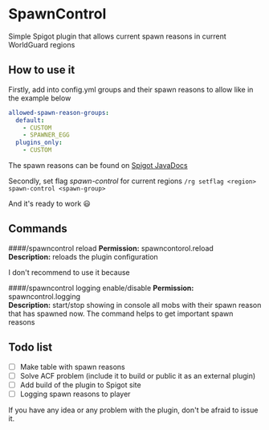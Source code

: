 # SpawnControl
Simple Spigot plugin that allows current spawn reasons in current WorldGuard regions
## How to use it
Firstly, add into config.yml groups and their spawn reasons to allow like in the example below
```yaml
allowed-spawn-reason-groups:
  default:
    - CUSTOM
    - SPAWNER_EGG
  plugins_only:
    - CUSTOM
`````
The spawn reasons can be found on [Spigot JavaDocs](https://hub.spigotmc.org/javadocs/spigot/org/bukkit/event/entity/CreatureSpawnEvent.SpawnReason.html)
 
Secondly, set flag _spawn-control_ for current regions `/rg setflag <region> spawn-control <spawn-group>`

And it's ready to work :smiley:

## Commands
####/spawncontrol reload
**Permission:** spawncontorol.reload\
**Description:** reloads the plugin configuration

I don't recommend to use it because 

####/spawncontrol logging enable/disable
**Permission:** spawncontrol.logging\
**Description:** start/stop showing in console all mobs with their spawn reason that has spawned now.
The command helps to get important spawn reasons
## Todo list
- [ ] Make table with spawn reasons
- [ ] Solve ACF problem (include it to build or public it as an external plugin)
- [ ] Add build of the plugin to Spigot site
- [ ] Logging spawn reasons to player

If you have any idea or any problem with the plugin, don't be afraid to issue it.